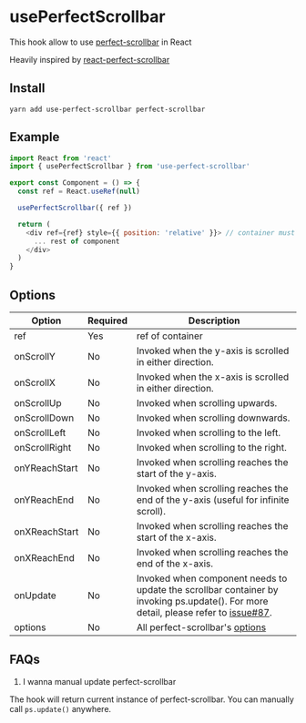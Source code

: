 # usePerfectScrollbar

This hook allow to use [perfect-scrollbar](https://github.com/noraesae/perfect-scrollbar) in React

Heavily inspired by [react-perfect-scrollbar](https://github.com/goldenyz/react-perfect-scrollbar)

## Install

`yarn add use-perfect-scrollbar perfect-scrollbar`

## Example
```js
import React from 'react'
import { usePerfectScrollbar } from 'use-perfect-scrollbar'

export const Component = () => {
  const ref = React.useRef(null)

  usePerfectScrollbar({ ref })

  return (
    <div ref={ref} style={{ position: 'relative' }}> // container must have a `position` style
      ... rest of component
    </div>
  )
}
```

## Options
| Option | Required | Description |
| ------ | -------- | ----------- |
| ref    | Yes      | ref of container | 
| onScrollY | No | Invoked when the y-axis is scrolled in either direction. |
| onScrollX | No | Invoked when the x-axis is scrolled in either direction. |
| onScrollUp | No | Invoked when scrolling upwards. |
| onScrollDown | No | Invoked when scrolling downwards. |
| onScrollLeft | No | Invoked when scrolling to the left. |
| onScrollRight | No | Invoked when scrolling to the right. |
| onYReachStart | No | Invoked when scrolling reaches the start of the y-axis. |
| onYReachEnd | No | Invoked when scrolling reaches the end of the y-axis (useful for infinite scroll). |
| onXReachStart | No | Invoked when scrolling reaches the start of the x-axis. |
| onXReachEnd | No | Invoked when scrolling reaches the end of the x-axis. |
| onUpdate | No | Invoked when component needs to update the scrollbar container by invoking ps.update(). For more detail, please refer to [issue#87](https://github.com/goldenyz/react-perfect-scrollbar/issues/87). |
| options | No | All perfect-scrollbar's [options](https://github.com/mdbootstrap/perfect-scrollbar#options) |

## FAQs
1. I wanna manual update perfect-scrollbar

The hook will return current instance of perfect-scrollbar. You can manually call `ps.update()` anywhere.

